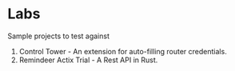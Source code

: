 # Labs

Sample projects to test against

1. Control Tower - An extension for auto-filling router credentials.
2. Remindeer Actix Trial - A Rest API in Rust.